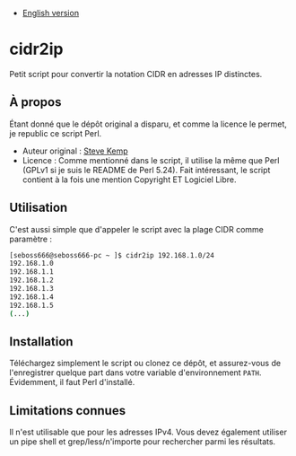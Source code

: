 * [English version](README.md)

# cidr2ip
Petit script pour convertir la notation CIDR en adresses IP distinctes.

## À propos
Étant donné que le dépôt original a disparu, et comme la licence le permet, je republic ce script Perl.

* Auteur original : [Steve Kemp](https://steve.fi/)
* Licence : Comme mentionné dans le script, il utilise la même que Perl (GPLv1 si je suis le README de Perl 5.24). Fait intéressant, le script contient à la fois une mention Copyright ET Logiciel Libre.

## Utilisation
C'est aussi simple que d'appeler le script avec la plage CIDR comme paramètre :
```bash
[seboss666@seboss666-pc ~ ]$ cidr2ip 192.168.1.0/24
192.168.1.0
192.168.1.1
192.168.1.2
192.168.1.3
192.168.1.4
192.168.1.5
(...)
```

## Installation
Téléchargez simplement le script ou clonez ce dépôt, et assurez-vous de l'enregistrer quelque part dans votre variable d'environnement `PATH`. Évidemment, il faut Perl d'installé.

## Limitations connues
Il n'est utilisable que pour les adresses IPv4. Vous devez également utiliser un pipe shell et grep/less/n'importe pour rechercher parmi les résultats.

